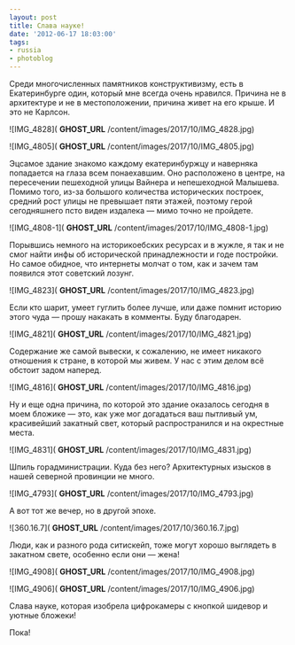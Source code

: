 ```yaml
---
layout: post
title: Слава науке!
date: '2012-06-17 18:03:00'
tags:
- russia
- photoblog
---
```


Среди многочисленных памятников конструктивизму, есть в Екатеринбурге один, который мне всегда очень нравился. Причина не в архитектуре и не в местоположении, причина живет на его крыше. И это не Карлсон.

![IMG_4828]( __GHOST_URL__ /content/images/2017/10/IMG_4828.jpg)

![IMG_4805]( __GHOST_URL__ /content/images/2017/10/IMG_4805.jpg)

Эцсамое здание знакомо каждому екатеринбуржцу и наверняка попадается на глаза всем понаехавшим. Оно расположено в центре, на пересечении пешеходной улицы Вайнера и непешеходной Малышева. Помимо того, из-за большого количества исторических построек, средний рост улицы не превышает пяти этажей, поэтому герой сегодняшнего псто виден издалека — мимо точно не пройдете.

![IMG_4808-1]( __GHOST_URL__ /content/images/2017/10/IMG_4808-1.jpg)

Порывшись немного на историкоебских ресурсах и в жужле, я так и не смог найти инфы об исторической принадлежности и годе постройки. Но самое обидное, что интернеты молчат о том, как и зачем там появился этот советский лозунг.

![IMG_4823]( __GHOST_URL__ /content/images/2017/10/IMG_4823.jpg)

Если кто шарит, умеет гуглить более лучше, или даже помнит историю этого чуда — прошу накакать в комменты. Буду благодарен.

![IMG_4821]( __GHOST_URL__ /content/images/2017/10/IMG_4821.jpg)

Содержание же самой вывески, к сожалению, не имеет никакого отношения к стране, в которой мы живем. У нас с этим делом всё обстоит задом наперед.

![IMG_4816]( __GHOST_URL__ /content/images/2017/10/IMG_4816.jpg)

Ну и еще одна причина, по которой это здание оказалось сегодня в моем бложике — это, как уже мог догадаться ваш пытливый ум, красивейший закатный свет, который распространился и на окрестные места.

![IMG_4831]( __GHOST_URL__ /content/images/2017/10/IMG_4831.jpg)

Шпиль горадминистрации. Куда без него? Архитектурных изысков в нашей северной провинции не много.

![IMG_4793]( __GHOST_URL__ /content/images/2017/10/IMG_4793.jpg)

А вот тот же вечер, но в другой эпохе.

![360.16.7]( __GHOST_URL__ /content/images/2017/10/360.16.7.jpg)

Люди, как и разного рода ситискейп, тоже могут хорошо выглядеть в закатном свете, особенно если они — жена!

![IMG_4908]( __GHOST_URL__ /content/images/2017/10/IMG_4908.jpg)

![IMG_4906]( __GHOST_URL__ /content/images/2017/10/IMG_4906.jpg)

Слава науке, которая изобрела цифрокамеры с кнопкой шидевор и уютные бложеки!

Пока!

<!--kg-card-end: markdown-->